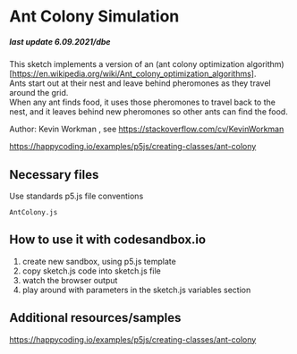 # Ant Colony Simulation

##### last update 6.09.2021/dbe

This sketch implements a version of an (ant colony optimization algorithm) [https://en.wikipedia.org/wiki/Ant_colony_optimization_algorithms].  
Ants start out at their nest and leave behind pheromones as they travel around the grid.  
When any ant finds food, it uses those pheromones to travel back to the nest, and it leaves behind new pheromones so other ants can find the food.

Author: Kevin Workman , see https://stackoverflow.com/cv/KevinWorkman

https://happycoding.io/examples/p5js/creating-classes/ant-colony

## Necessary files

Use standards p5.js file conventions
```
AntColony.js
```

## How to use it with codesandbox.io

1. create new sandbox, using p5.js template
1. copy sketch.js code into sketch.js file
1. watch the browser output
1. play around with parameters in the sketch.js variables section 

## Additional resources/samples
https://happycoding.io/examples/p5js/creating-classes/ant-colony 


